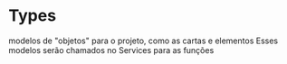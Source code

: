 # Types
modelos de "objetos" para o projeto, como as cartas e elementos
Esses modelos serão chamados no Services para as funções